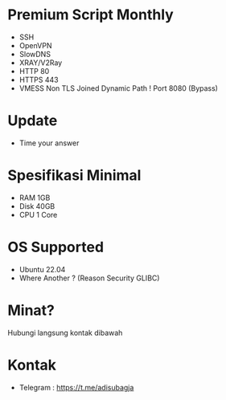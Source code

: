 # Premium Script Monthly #
- SSH
- OpenVPN
- SlowDNS
- XRAY/V2Ray
- HTTP 80
- HTTPS 443
- VMESS Non TLS Joined Dynamic Path ! Port 8080 (Bypass)
# Update
- Time your answer
# Spesifikasi Minimal
- RAM 1GB
- Disk 40GB
- CPU 1 Core
# OS Supported
- Ubuntu 22.04
- Where Another ? (Reason Security GLIBC)
# Minat?
Hubungi langsung kontak dibawah
# Kontak
- Telegram : https://t.me/adisubagja
